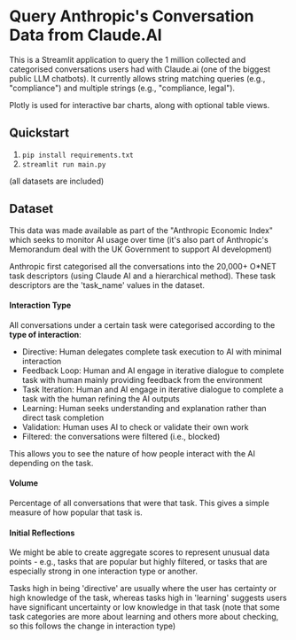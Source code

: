 
# Query Anthropic's Conversation Data from Claude.AI

This is a Streamlit application to query the 1 million collected and categorised conversations users had with Claude.ai (one of the biggest public LLM chatbots). It currently allows string matching queries (e.g., "compliance") and multiple strings (e.g., "compliance, legal").

Plotly is used for interactive bar charts, along with optional table views. 

## Quickstart
1. `pip install requirements.txt`
2. `streamlit run main.py`

(all datasets are included)

## Dataset

This data was made available as part of the "Anthropic Economic Index" which seeks to monitor AI usage over time (it's also part of Anthropic's Memorandum deal with the UK Government to support AI development)

Anthropic first categorised all the conversations into the 20,000+ O*NET task descriptors (using Claude AI and a hierarchical method). These task descriptors are the 'task_name' values in the dataset. 

#### Interaction Type

All conversations under a certain task were categorised according to the **type of interaction**:

- Directive: Human delegates complete task execution to AI with minimal interaction
- Feedback Loop: Human and AI engage in iterative dialogue to complete task with human mainly providing feedback from the environment
- Task Iteration: Human and AI engage in iterative dialogue to complete a task with the human refining the AI outputs
- Learning: Human seeks understanding and explanation rather than direct task completion
- Validation: Human uses AI to check or validate their own work
- Filtered: the conversations were filtered (i.e., blocked)


This allows you to see the nature of how people interact with the AI depending on the task. 

#### Volume

Percentage of all conversations that were that task. This gives a simple measure of how popular that task is.

#### Initial Reflections
We might be able to create aggregate scores to represent unusual data points - e.g., tasks that are popular but highly filtered, or tasks that are especially strong in one interaction type or another. 

Tasks high in being 'directive' are usually where the user has certainty or high knowledge of the task, whereas tasks high in 'learning' suggests users have significant uncertainty or low knowledge in that task (note that some task categories are more about learning and others more about checking, so this follows the change in interaction type)

